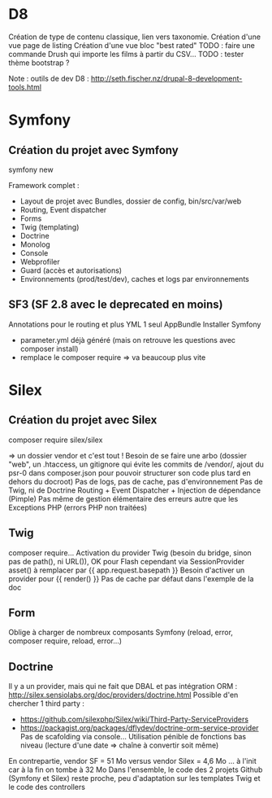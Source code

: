 D8
===

Création de type de contenu classique, lien vers taxonomie.
Création d'une vue page de listing
Création d'une vue bloc "best rated"
TODO : faire une commande Drush qui importe les films à partir du CSV...
TODO : tester thème bootstrap ?

Note : outils de dev D8 : http://seth.fischer.nz/drupal-8-development-tools.html

Symfony
=======

Création du projet avec Symfony
-------------------------------

symfony new <projet>

Framework complet : 
 * Layout de projet avec Bundles, dossier de config, bin/src/var/web
 * Routing, Event dispatcher
 * Forms
 * Twig (templating)
 * Doctrine
 * Monolog
 * Console
 * Webprofiler
 * Guard (accès et autorisations)
 * Environnements (prod/test/dev), caches et logs par environnements

SF3 (SF 2.8 avec le deprecated en moins)
----------------------------------------

Annotations pour le routing et plus YML
1 seul AppBundle
Installer Symfony
 * parameter.yml déjà généré (mais on retrouve les questions avec composer install)
 * remplace le composer require => va beaucoup plus vite


Silex
=====

Création du projet avec Silex
-----------------------------

composer require silex/silex

=> un dossier vendor et c'est tout !
Besoin de se faire une arbo (dossier "web", un .htaccess, un gitignore qui évite les commits de /vendor/, ajout du psr-0 dans composer.json pour pouvoir structurer son code plus tard en dehors du docroot)
Pas de logs, pas de cache, pas d'environnement
Pas de Twig, ni de Doctrine
Routing + Event Dispatcher + Injection de dépendance (Pimple)
Pas même de gestion élémentaire des erreurs autre que les Exceptions PHP (errors PHP non traitées)

Twig
----

composer require...
Activation du provider Twig (besoin du bridge, sinon pas de path(), ni URL()), OK pour Flash cependant via SessionProvider
asset() à remplacer par {{ app.request.basepath }}
Besoin d'activer un provider pour {{ render() }}
Pas de cache par défaut dans l'exemple de la doc

Form
----

Oblige à charger de nombreux composants Symfony (reload, error, composer require, reload, error...)

Doctrine
--------

Il y a un provider, mais qui ne fait que DBAL et pas intégration ORM : http://silex.sensiolabs.org/doc/providers/doctrine.html
Possible d'en chercher 1 third party : 
 * https://github.com/silexphp/Silex/wiki/Third-Party-ServiceProviders
 * https://packagist.org/packages/dflydev/doctrine-orm-service-provider
Pas de scafolding via console...
Utilisation pénible de fonctions bas niveau (lecture d'une date => chaîne à convertir soit même)

En contrepartie, vendor SF = 51 Mo versus vendor Silex = 4,6 Mo ... à l'init car à la fin on tombe à 32 Mo
Dans l'ensemble, le code des 2 projets Github (Symfony et Silex) reste proche, peu d'adaptation sur les templates Twig et le code des controllers
